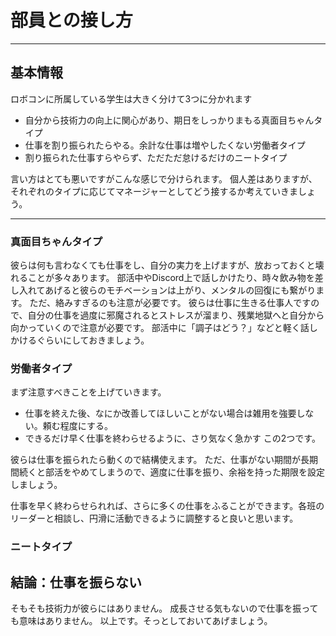 # 部員との接し方

---

## 基本情報

ロボコンに所属している学生は大きく分けて3つに分かれます

- 自分から技術力の向上に関心があり、期日をしっかりまもる真面目ちゃんタイプ
- 仕事を割り振られたらやる。余計な仕事は増やしたくない労働者タイプ
- 割り振られた仕事すらやらず、ただただ怠けるだけのニートタイプ

言い方はとても悪いですがこんな感じで分けられます。
個人差はありますが、それぞれのタイプに応じてマネージャーとしてどう接するか考えていきましょう。

---

### 真面目ちゃんタイプ

彼らは何も言わなくても仕事をし、自分の実力を上げますが、放おっておくと壊れることが多々あります。
部活中やDiscord上で話しかけたり、時々飲み物を差し入れてあげると彼らのモチベーションは上がり、メンタルの回復にも繋がります。
ただ、絡みすぎるのも注意が必要です。
彼らは仕事に生きる仕事人ですので、自分の仕事を過度に邪魔されるとストレスが溜まり、残業地獄へと自分から向かっていくので注意が必要です。
部活中に「調子はどう？」などと軽く話しかけるぐらいにしておきましょう。

### 労働者タイプ

まず注意すべきことを上げていきます。
- 仕事を終えた後、なにか改善してほしいことがない場合は雑用を強要しない。頼む程度にする。
- できるだけ早く仕事を終わらせるように、さり気なく急かす
この2つです。

彼らは仕事を振られたら動くので結構使えます。
ただ、仕事がない期間が長期間続くと部活をやめてしまうので、適度に仕事を振り、余裕を持った期限を設定しましょう。

仕事を早く終わらせられれば、さらに多くの仕事をふることができます。各班のリーダーと相談し、円滑に活動できるように調整すると良いと思います。

### ニートタイプ

## 結論：仕事を振らない

そもそも技術力が彼らにはありません。
成長させる気もないので仕事を振っても意味はありません。
以上です。そっとしておいてあげましょう。